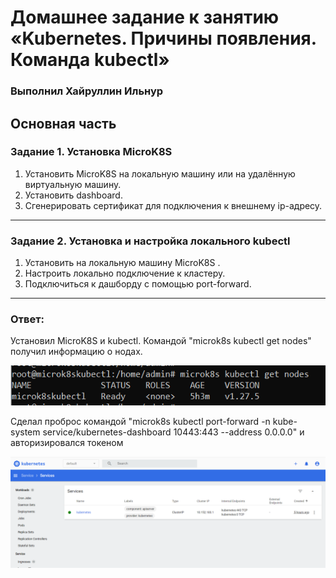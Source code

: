 # Домашнее задание к занятию «Kubernetes. Причины появления. Команда kubectl»

### Выполнил Хайруллин Ильнур

## Основная часть

### Задание 1. Установка MicroK8S

1. Установить MicroK8S на локальную машину или на удалённую виртуальную машину.
2. Установить dashboard.
3. Сгенерировать сертификат для подключения к внешнему ip-адресу.

------

### Задание 2. Установка и настройка локального kubectl
1. Установить на локальную машину MicroK8S .
2. Настроить локально подключение к кластеру.
3. Подключиться к дашборду с помощью port-forward.

------

### Ответ:


Установил MicroK8S  и  kubectl. Командой "microk8s kubectl get nodes" получил информацию о нодах.

![1](img/1.png)

Сделал проброс командой "microk8s kubectl port-forward -n kube-system service/kubernetes-dashboard 10443:443 --address 0.0.0.0" и авторизировался токеном

![2](img/2.png)
